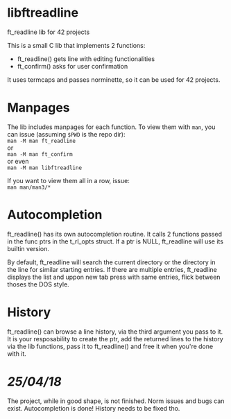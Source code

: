 # libftreadline
ft_readline lib for 42 projects

This is a small C lib that implements 2 functions:
- ft_readline() gets line with editing functionalities
- ft_confirm() asks for user confirmation

It uses termcaps and passes norminette, so it can be used for 42 projects.

# Manpages
The lib includes manpages for each function.
To view them with `man`, you can issue (assuming `$PWD` is the repo dir):<br/>
`man -M man ft_readline`<br/>
or<br/>
`man -M man ft_confirm`<br/>
or even<br/>
`man -M man libftreadline`<br/>

If you want to view them all in a row, issue:<br/>
`man man/man3/*`

# Autocompletion
ft_readline() has its own autocompletion routine. It calls 2 functions passed
in the func ptrs in the t_rl_opts struct. If a ptr is NULL, ft_readline will use
its builtin version.

By default, ft_readline will search the current directory or the directory in the line
for similar starting entries. If there are multiple entries, ft_readline displays the list
and uppon new tab press with same entries, flick between thoses the DOS style.

# History
ft_readline() can browse a line history, via the third argument you pass to it.
It is your resposability to create the ptr, add the returned lines to the history via the lib functions,
pass it to ft_readline() and free it when you're done with it.

# _25/04/18_
The project, while in good shape, is not finished.
Norm issues and bugs can exist.
Autocompletion is done!
History needs to be fixed tho.
